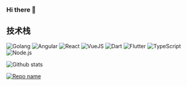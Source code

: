 ### Hi there 👋

<!--
**Vexth/Vexth** is a ✨ _special_ ✨ repository because its `README.md` (this file) appears on your GitHub profile.

Here are some ideas to get you started:

- 🔭 I’m currently working on ...
- 🌱 I’m currently learning ...
- 👯 I’m looking to collaborate on ...
- 🤔 I’m looking for help with ...
- 💬 Ask me about ...
- 📫 How to reach me: ...
- 😄 Pronouns: ...
- ⚡ Fun fact: ...
-->

## 技术栈
![Golang](https://img.shields.io/badge/-Golang-blue?logo=Go&logoColor=%23ffffff)
![Angular](https://img.shields.io/badge/-Angular-%23F05032?logo=Angular&logoColor=%23ffffff)
![React](https://img.shields.io/badge/-React-blue?logo=react)
![VueJS](https://img.shields.io/badge/-Vue-green?logo=vuejs)
![Dart](https://img.shields.io/badge/-Dart-blue?logo=dart)
![Flutter](https://img.shields.io/badge/-Flutter-%23F05032?logo=flutter&logoColor=%23ffffff)
![TypeScript](https://img.shields.io/badge/-TypeScript-blue?logo=typescript&logoColor=%23ffffff)
![Node.js](https://img.shields.io/badge/-Nodejs-blue?logo=nodejs&logoColor=%23ffffff)

![Github stats](https://github-readme-stats.vercel.app/api?username=Vexth&theme=default&show_icons=true&count_private=true)

<!-- ![Top Languages Card](https://github-readme-stats.vercel.app/api/top-langs/?username=Vexth) -->

[![Repo name](https://github-readme-stats.vercel.app/api/pin/?username=Vexth&repo=blog&show_owner=true)](https://github.com/Vexth/blog)



